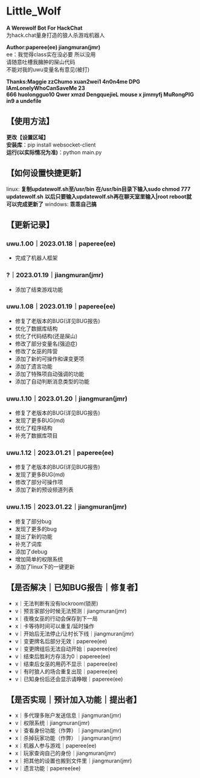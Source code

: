 # Little_Wolf

**A Werewolf Bot For HackChat**  
为hack.chat量身打造的狼人杀游戏机器人

**Author:paperee(ee) jiangmuran(jmr)**  
ee：我觉得class实在没必要 所以没用  
请随意吐槽我臃肿的屎山代码  
不能对我的uwu变量名有意见(被打)

**Thanks:Maggie zzChumo xuan2wei1 4n0n4me DPG IAmLonelyWhoCanSaveMe 23**  
**666 huolongguo10 Qwer xmzd DengquejieL mouse x jimmyfj MuRongPIG in9 a undefile**  

## 【使用方法】
**更改【设置区域】**  
**安装库**：pip install websocket-client  
**运行(以实际情况为准)**：python main.py

## 【如何设置快捷更新】
linux:
**复制updatewolf.sh至/usr/bin**
**在/usr/bin目录下输入sudo chmod 777 updatewolf.sh**
**以后只要输入updatewolf.sh再在聊天室里输入|root reboot就可以完成更新了**
windows:
**乖乖自己搞**



## 【更新记录】
### uwu.1.00｜2023.01.18｜paperee(ee)
- 完成了机器人框架

### ?｜2023.01.19｜jiangmuran(jmr)
- 添加了结束游戏功能

### uwu.1.08｜2023.01.19｜paperee(ee)
- 修复了老版本的BUG(详见BUG报告)
- 优化了数据库结构
- 优化了代码结构(还是屎山)
- 修改了部分变量名(强迫症)
- 修改了女巫的阵营
- 添加了新的可操作和课变更项
- 添加了遗言功能
- 添加了特殊项自动强调的功能
- 添加了自动判断消息类型的功能

### uwu.1.10｜2023.01.20｜jiangmuran(jmr)
- 修复了老版本的BUG(详见BUG报告)
- 发现了更多BUG(md)
- 优化了程序结构
- 补充了数据库项目

### uwu.1.12｜2023.01.21｜paperee(ee)
- 修复了老版本的BUG(详见BUG报告)
- 发现了更多BUG(md)
- 修改了部分可操作项
- 添加了新的预设频道列表

### uwu.1.15｜2023.01.22｜jiangmuran(jmr)
- 修复了部分bug
- 发现了更多的bug
- 提出了新的功能
- 补充了词库
- 添加了debug
- 增加简单的权限系统
- 添加了linux下的一键更新

## 【是否解决｜已知BUG报告｜修复者】
- x｜无法判断有没有lockroom(锁房)
- v｜预言家部分时候无法预测｜jiangmuran(jmr)
- x｜夜晚女巫的行动会保存到下一局
- x｜卡等待时间可以重复/延时操作
- v｜开始后无法停止/让村长下线｜jiangmuran(jmr)
- v｜变更牌名后部分无效｜paperee(ee)
- v｜变更牌组后无法自动开始｜paperee(ee)
- v｜结束后胜利方存活为0｜paperee(ee)
- v｜结束后女巫的用药不显示｜paperee(ee)
- v｜有时狼人的场合重复出现｜paperee(ee)
- v｜已知身份后还会显示请睁眼｜paperee(ee)

## 【是否实现｜预计加入功能｜提出者】
- x｜多代理多账户发送信息｜jiangmuran(jmr)
- v｜权限系统｜jiangmuran(jmr)
- v｜查看身份功能（作弊）｜jiangmuran(jmr)
- x｜杀掉玩家功能（作弊）｜jiangmuran(jmr)
- x｜机器人参与游戏｜paperee(ee)
- x｜玩家查询自己的身份｜jiangmuran(jmr)
- x｜把其他的设置也搬到文件里｜jiangmuran(jmr)
- v｜遗言功能｜paperee(ee)
